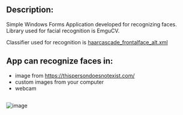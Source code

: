 ## Description:
Simple Windows Forms Application developed for recognizing faces. Library used for facial recognition is EmguCV. 

Classifier used for recognition is [haarcascade_frontalface_alt.xml](https://github.com/opencv/opencv/blob/master/data/haarcascades/haarcascade_frontalface_alt.xml)  

## **App can recognize faces in:**
- image from https://thispersondoesnotexist.com/
- custom images from your computer
- webcam

## 
![image](https://user-images.githubusercontent.com/39927846/120931974-33e68f80-c6f4-11eb-850a-9965ba9c64da.png)

